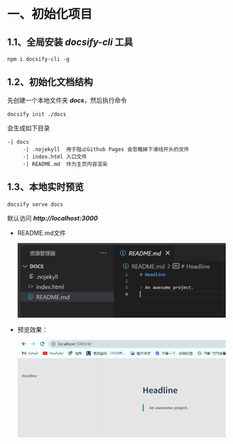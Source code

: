 # 一、初始化项目

## 1.1、全局安装 ***docsify-cli*** 工具

```
npm i docsify-cli -g
```

## 1.2、初始化文档结构

先创建一个本地文件夹 ***docs***，然后执行命令

```
docsify init ./docs
```

会生成如下目录

```
-| docs
	 -| .nojekyll  用于阻止Github Pages 会忽略掉下滑线开头的文件
	 -| index.html 入口文件
	 -| README.md  作为主页内容渲染
```

## 1.3、本地实时预览

```
docsify serve docs
```

默认访问 ***http://localhost:3000***

* README.md文件

  ![README.md文件](./images/1656038453907.png)

* 预览效果：

  ![预览效果](./images/1656038483755.png)